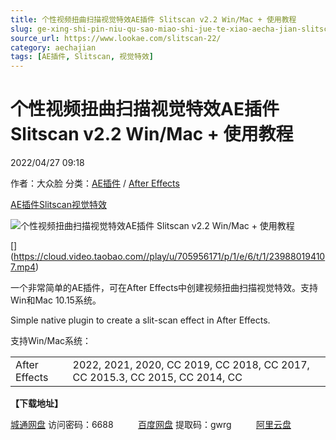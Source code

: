 ```yaml
---
title: 个性视频扭曲扫描视觉特效AE插件 Slitscan v2.2 Win/Mac + 使用教程
slug: ge-xing-shi-pin-niu-qu-sao-miao-shi-jue-te-xiao-aecha-jian-slitscan-v2-2-win-mac-shi-yong-jiao-cheng
source_url: https://www.lookae.com/slitscan-22/
category: aechajian
tags: [AE插件, Slitscan, 视觉特效]
---
```

# 个性视频扭曲扫描视觉特效AE插件 Slitscan v2.2 Win/Mac + 使用教程

2022/04/27 09:18

作者：大众脸
分类：[AE插件](https://www.lookae.com/after-effects/aechajian/) / [After Effects](https://www.lookae.com/after-effects/)

[AE插件](https://www.lookae.com/tag/ae%e6%8f%92%e4%bb%b6/)[Slitscan](https://www.lookae.com/tag/slitscan/)[视觉特效](https://www.lookae.com/tag/%e8%a7%86%e8%a7%89%e7%89%b9%e6%95%88/)

![个性视频扭曲扫描视觉特效AE插件 Slitscan v2.2 Win/Mac + 使用教程](https://www.lookae.com/wp-content/uploads/2019/10/Slitscan-.jpg "个性视频扭曲扫描视觉特效AE插件 Slitscan v2.2 Win/Mac + 使用教程-LookAE.com")

[﻿[﻿]("https://cloud.video.taobao.com//play/u/705956171/p/1/e/6/t/1/239880194107.mp4)](https://cloud.video.taobao.com//play/u/705956171/p/1/e/6/t/1/239880194107.mp4)

一个非常简单的AE插件，可在After Effects中创建视频扭曲扫描视觉特效。支持Win和Mac 10.15系统。

Simple native plugin to create a slit-scan effect in After Effects.

支持Win/Mac系统：

|  |  |
| --- | --- |
| After Effects | 2022, 2021, 2020, CC 2019, CC 2018, CC 2017, CC 2015.3, CC 2015, CC 2014, CC |

**【下载地址】**

[城通网盘](https://url70.ctfile.com/f/2827370-574159330-8c4d6e?p=4431) 访问密码：6688          [百度网盘](https://pan.baidu.com/s/1Vl5UKl9eaSXS3DtfjZa2bQ?pwd=gwrg) 提取码：gwrg          [阿里云盘](https://www.aliyundrive.com/s/SFpVyvVtfh8)
